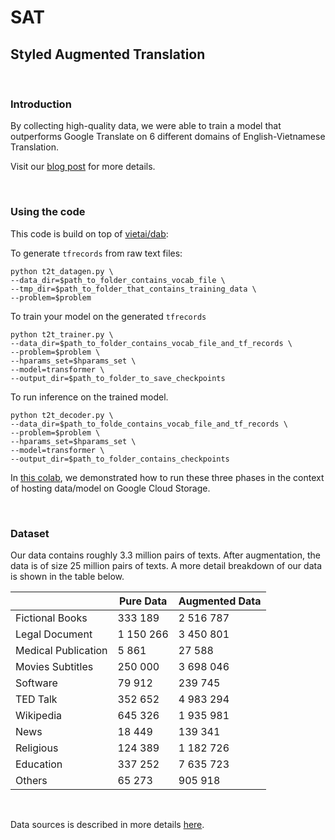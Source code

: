 # SAT

## Styled Augmented Translation

<br>

### Introduction

By collecting high-quality data, we were able to train a model that outperforms Google Translate on 6 different domains of English-Vietnamese Translation. 

Visit our [blog post](https://ntkchinh.github.io/) for more details.

<br>

### Using the code
This code is build on top of [vietai/dab](https://github.com/vietai/dab):

To generate `tfrecords` from raw text files:

<prev>

    python t2t_datagen.py \
    --data_dir=$path_to_folder_contains_vocab_file \
    --tmp_dir=$path_to_folder_that_contains_training_data \
    --problem=$problem
</prev>

To train your model on the generated `tfrecords`

<prev>

    python t2t_trainer.py \
    --data_dir=$path_to_folder_contains_vocab_file_and_tf_records \
    --problem=$problem \
    --hparams_set=$hparams_set \
    --model=transformer \
    --output_dir=$path_to_folder_to_save_checkpoints
</prev>

To run inference on the trained model.

<prev>

    python t2t_decoder.py \
    --data_dir=$path_to_folde_contains_vocab_file_and_tf_records \
    --problem=$problem \
    --hparams_set=$hparams_set \
    --model=transformer \
    --output_dir=$path_to_folder_contains_checkpoints
</prev>

In [this colab](https://colab.research.google.com/drive/1iYjm2E_iMb5qHfrdR5iQF_jq-BwC-DFM?usp=sharing), we demonstrated how to run these three phases in the context of hosting data/model on Google Cloud Storage.

<br>

### Dataset

Our data contains roughly 3.3 million pairs of texts. After augmentation, the data is of size 25 million pairs of texts. A more detail breakdown of our data is shown in the table below.

<table align="center">
<thead>
<tr>
<th></th>
<th>Pure Data</th>
<th>Augmented Data</th>
</tr>
</thead>

<tbody>
<tr>
<td>Fictional Books</td>
<td>333 189</td>
<td>2 516 787</td>
</tr>

<tr>
<td>Legal Document</td>
<td>1 150 266</td>
<td>3 450 801</td>
</tr>

<tr>
<td>Medical Publication</td>
<td>5 861</td>
<td>27 588</td>
</tr>

<tr>
<td>Movies Subtitles</td>
<td>250 000</td>
<td>3 698 046</td>
</tr>

<tr>
<td>Software</td>
<td>79 912</td>
<td>239 745</td>
</tr>

<tr>
<td>TED Talk</td>
<td>352 652</td>
<td>4 983 294</td>
</tr>

<tr>
<td>Wikipedia</td>
<td>645 326</td>
<td>1 935 981</td>
</tr>

<tr>
<td>News</td>
<td>18 449</td>
<td>139 341</td>
</tr>

<tr>
<td>Religious</td>
<td>124 389</td>
<td>1 182 726</td>
</tr>


<tr>
<td>Education</td>
<td>337 252</td>
<td>7 635 723</td>
</tr>


<tr>
<td>Others</td>
<td>65 273</td>
<td>905 918</td>
</tr>

</table>

</br>

Data sources is described in more details [here](https://github.com/vietai/SAT/blob/main/scrape_sources.txt).

